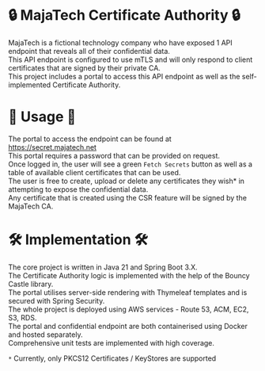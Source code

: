 # :lock: MajaTech Certificate Authority :lock:

MajaTech is a fictional technology company who have exposed 1 API endpoint that reveals all of their confidential data.  
This API endpoint is configured to use mTLS and will only respond to client certificates that are signed by their private CA.  
This project includes a portal to access this API endpoint as well as the self-implemented Certificate Authority.

# :floppy_disk: Usage :floppy_disk:

The portal to access the endpoint can be found at https://secret.majatech.net  
This portal requires a password that can be provided on request.  
Once logged in, the user will see a green `Fetch Secrets` button as well as a table of available client certificates that can be used.  
The user is free to create, upload or delete any certificates they wish* in attempting to expose the confidential data.  
Any certificate that is created using the CSR feature will be signed by the MajaTech CA.

# 🛠️ Implementation 🛠️

The core project is written in Java 21 and Spring Boot 3.X.  
The Certificate Authority logic is implemented with the help of the Bouncy Castle library.  
The portal utilises server-side rendering with Thymeleaf templates and is secured with Spring Security.  
The whole project is deployed using AWS services - Route 53, ACM, EC2, S3, RDS.  
The portal and confidential endpoint are both containerised using Docker and hosted separately.  
Comprehensive unit tests are implemented with high coverage.  

`*` Currently, only PKCS12 Certificates / KeyStores are supported
